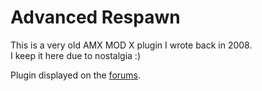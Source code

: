 # Advanced Respawn

This is a very old AMX MOD X plugin I wrote back in 2008.  
I keep it here due to nostalgia :)

Plugin displayed on the [forums](https://forums.alliedmods.net/showthread.php?t=67801).
